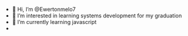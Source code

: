- 👋 Hi, I’m @Ewertonmelo7
- 👀 I’m interested  in learning systems development for my graduation
- 🌱 I’m currently learning javascript
-
<!---

